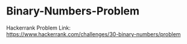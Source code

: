 # Binary-Numbers-Problem
Hackerrank Problem Link:  
https://www.hackerrank.com/challenges/30-binary-numbers/problem
